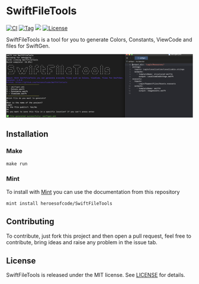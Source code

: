 # SwiftFileTools

[![CI](https://github.com/heroesofcode/SwiftFileTools/actions/workflows/CI.yml/badge.svg)](https://github.com/heroesofcode/SwiftFileTools/actions/workflows/CI.yml)
[![Tag](https://img.shields.io/github/v/tag/heroesofcode/SwiftFileTools?logo=github)](https://github.com/heroesofcode/SwiftFileTools/releases)
[![](https://img.shields.io/endpoint?url=https%3A%2F%2Fswiftpackageindex.com%2Fapi%2Fpackages%2Fheroesofcode%2FSwiftFileTools%2Fbadge%3Ftype%3Dplatforms)](https://swiftpackageindex.com/heroesofcode/SwiftFileTools)
[![License](https://img.shields.io/github/license/heroesofcode/SwiftFileTools.svg)](https://github.com/heroesofcode/SwiftFileTools/blob/main/LICENSE)

SwiftFileTools is a tool for you to generate Colors, Constants, ViewCode and files for SwiftGen.

<img src="https://raw.githubusercontent.com/heroesofcode/SwiftFileTools/main/assets/demo.png">

## Installation

### Make
```
make run
```

### Mint

To install with [Mint](https://github.com/yonaskolb/Mint) you can use the documentation from this repository

```
mint install heroesofcode/SwiftFileTools
```

## Contributing

To contribute, just fork this project and then open a pull request, feel free to contribute, bring ideas and raise any problem in the issue tab.

## License

SwiftFileTools is released under the MIT license. See [LICENSE](https://github.com/heroesofcode/SwiftFileTools/blob/main/LICENSE) for details.
